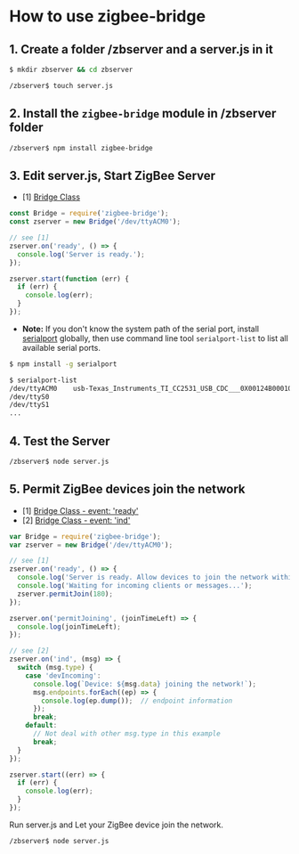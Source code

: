 # How to use zigbee-bridge

## 1. Create a folder /zbserver and a **server.js** in it

```sh
$ mkdir zbserver && cd zbserver
```

```sh
/zbserver$ touch server.js
```

## 2. Install the `zigbee-bridge` module in /zbserver folder

```sh
/zbserver$ npm install zigbee-bridge
```

## 3. Edit **server.js**, Start ZigBee Server

* [1] [Bridge Class](../API.md#bridge-class)

```js
const Bridge = require('zigbee-bridge');
const zserver = new Bridge('/dev/ttyACM0');

// see [1]
zserver.on('ready', () => {
  console.log('Server is ready.');
});

zserver.start(function (err) {
  if (err) {
    console.log(err);
  }
});
```

* **Note:** If you don't know the system path of the serial port, install [serialport](https://www.npmjs.com/package/serialport) globally, then use command line tool `serialport-list` to list all available serial ports.

```sh
$ npm install -g serialport
```

```sh
$ serialport-list
/dev/ttyACM0    usb-Texas_Instruments_TI_CC2531_USB_CDC___0X00124B000106B6C5-if00   Texas_Instruments
/dev/ttyS0
/dev/ttyS1
...
```

## 4. Test the Server

```sh
/zbserver$ node server.js
```

## 5. Permit ZigBee devices join the network  

* [1] [Bridge Class - event: 'ready'](../API.md#event-ready)
* [2] [Bridge Class - event: 'ind'](../API.md#event-ind)

```js
var Bridge = require('zigbee-bridge');
var zserver = new Bridge('/dev/ttyACM0');

// see [1]
zserver.on('ready', () => {
  console.log('Server is ready. Allow devices to join the network within 180 secs.');
  console.log('Waiting for incoming clients or messages...');
  zserver.permitJoin(180);
});

zserver.on('permitJoining', (joinTimeLeft) => {
  console.log(joinTimeLeft);
});

// see [2]
zserver.on('ind', (msg) => {
  switch (msg.type) {
    case 'devIncoming':
      console.log(`Device: ${msg.data} joining the network!`);
      msg.endpoints.forEach((ep) => {
        console.log(ep.dump());  // endpoint information
      });
      break;
    default:
      // Not deal with other msg.type in this example
      break;
  }
});

zserver.start((err) => {
  if (err) {
    console.log(err);
  }
});
```

Run server.js and Let your ZigBee device join the network.

```sh
/zbserver$ node server.js
```
